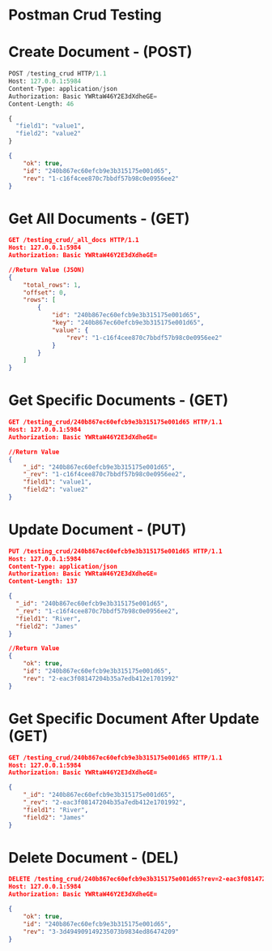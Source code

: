 # Postman Crud Testing

# Create Document  - (POST)

```python
POST /testing_crud HTTP/1.1
Host: 127.0.0.1:5984
Content-Type: application/json
Authorization: Basic YWRtaW46Y2E3dXdheGE=
Content-Length: 46

{
  "field1": "value1",
  "field2": "value2"
}
```

```json
{
    "ok": true,
    "id": "240b867ec60efcb9e3b315175e001d65",
    "rev": "1-c16f4cee870c7bbdf57b98c0e0956ee2"
}
```

# Get All Documents - (GET)

```json
GET /testing_crud/_all_docs HTTP/1.1
Host: 127.0.0.1:5984
Authorization: Basic YWRtaW46Y2E3dXdheGE=
```

```json
//Return Value (JSON)
{
    "total_rows": 1,
    "offset": 0,
    "rows": [
        {
            "id": "240b867ec60efcb9e3b315175e001d65",
            "key": "240b867ec60efcb9e3b315175e001d65",
            "value": {
                "rev": "1-c16f4cee870c7bbdf57b98c0e0956ee2"
            }
        }
    ]
}
```

# Get Specific Documents - (GET)

```json
GET /testing_crud/240b867ec60efcb9e3b315175e001d65 HTTP/1.1
Host: 127.0.0.1:5984
Authorization: Basic YWRtaW46Y2E3dXdheGE=
```

```json
//Return Value 
{
    "_id": "240b867ec60efcb9e3b315175e001d65",
    "_rev": "1-c16f4cee870c7bbdf57b98c0e0956ee2",
    "field1": "value1",
    "field2": "value2"
}
```

# Update Document - (PUT)

```json
PUT /testing_crud/240b867ec60efcb9e3b315175e001d65 HTTP/1.1
Host: 127.0.0.1:5984
Content-Type: application/json
Authorization: Basic YWRtaW46Y2E3dXdheGE=
Content-Length: 137

{
  "_id": "240b867ec60efcb9e3b315175e001d65",
  "_rev": "1-c16f4cee870c7bbdf57b98c0e0956ee2",
  "field1": "River",
  "field2": "James"
}
```

```json
//Return Value
{
    "ok": true,
    "id": "240b867ec60efcb9e3b315175e001d65",
    "rev": "2-eac3f08147204b35a7edb412e1701992"
}
```

# Get Specific Document After Update (GET)

```json
GET /testing_crud/240b867ec60efcb9e3b315175e001d65 HTTP/1.1
Host: 127.0.0.1:5984
Authorization: Basic YWRtaW46Y2E3dXdheGE=
```

```json
{
    "_id": "240b867ec60efcb9e3b315175e001d65",
    "_rev": "2-eac3f08147204b35a7edb412e1701992",
    "field1": "River",
    "field2": "James"
}
```

# Delete Document - (DEL)

```json
DELETE /testing_crud/240b867ec60efcb9e3b315175e001d65?rev=2-eac3f08147204b35a7edb412e1701992 HTTP/1.1
Host: 127.0.0.1:5984
Authorization: Basic YWRtaW46Y2E3dXdheGE=
```

```json
{
    "ok": true,
    "id": "240b867ec60efcb9e3b315175e001d65",
    "rev": "3-3d494909149235073b9834ed86474209"
}
```